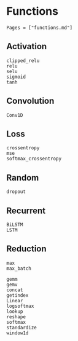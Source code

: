 # Functions

```@index
Pages = ["functions.md"]
```

## Activation
```@docs
clipped_relu
relu
selu
sigmoid
tanh
```

## Convolution
```@docs
Conv1D
```

## Loss
```@docs
crossentropy
mse
softmax_crossentropy
```

## Random
```@docs
dropout
```

## Recurrent
```@docs
BiLSTM
LSTM
```

## Reduction
```@docs
max
max_batch
```

```@docs
gemm
gemv
concat
getindex
Linear
logsoftmax
lookup
reshape
softmax
standardize
window1d
```
